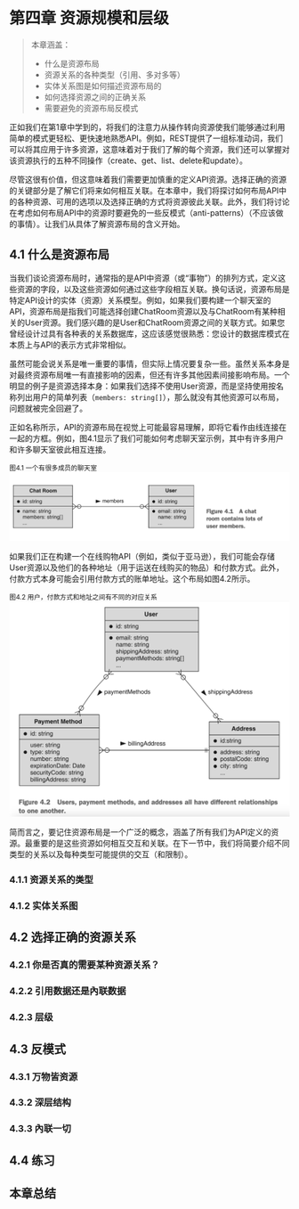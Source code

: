 # 第四章 资源规模和层级

> 本章涵盖：
> - 什么是资源布局
> - 资源关系的各种类型（引用、多对多等）
> - 实体关系图是如何描述资源布局的
> - 如何选择资源之间的正确关系
> - 需要避免的资源布局反模式

正如我们在第1章中学到的，将我们的注意力从操作转向资源使我们能够通过利用简单的模式更轻松、更快速地熟悉API。例如，REST提供了一组标准动词，我们可以将其应用于许多资源，这意味着对于我们了解的每个资源，我们还可以掌握对该资源执行的五种不同操作（create、get、list、delete和update）。

尽管这很有价值，但这意味着我们需要更加慎重的定义API资源。选择正确的资源的关键部分是了解它们将来如何相互关联。在本章中，我们将探讨如何布局API中的各种资源、可用的选项以及选择正确的方式将资源彼此关联。此外，我们将讨论在考虑如何布局API中的资源时要避免的一些反模式（anti-patterns）（不应该做的事情）。让我们从具体了解资源布局的含义开始。

## 4.1 什么是资源布局

当我们谈论资源布局时，通常指的是API中资源（或“事物”）的排列方式，定义这些资源的字段，以及这些资源如何通过这些字段相互关联。换句话说，资源布局是特定API设计的实体（资源）关系模型。例如，如果我们要构建一个聊天室的API，资源布局是指我们可能选择创建ChatRoom资源以及与ChatRoom有某种相关的User资源。我们感兴趣的是User和ChatRoom资源之间的关联方式。如果您曾经设计过具有各种表的关系数据库，这应该感觉很熟悉：您设计的数据库模式在本质上与API的表示方式非常相似。

虽然可能会说关系是唯一重要的事情，但实际上情况要复杂一些。虽然关系本身是对最终资源布局唯一有直接影响的因素，但还有许多其他因素间接影响布局。一个明显的例子是资源选择本身：如果我们选择不使用User资源，而是坚持使用按名称列出用户的简单列表（`members: string[]`），那么就没有其他资源可以布局，问题就被完全回避了。

正如名称所示，API的资源布局在视觉上可能最容易理解，即将它看作由线连接在一起的方框。例如，图4.1显示了我们可能如何考虑聊天室示例，其中有许多用户和许多聊天室彼此相互连接。

<small>图4.1 一个有很多成员的聊天室</small>
![](https://raw.githubusercontent.com/evan-ysj/APIDesignPatternsChinese/main/public/images/4.1.png)

如果我们正在构建一个在线购物API（例如，类似于亚马逊），我们可能会存储User资源以及他们的各种地址（用于运送在线购买的物品）和付款方式。此外，付款方式本身可能会引用付款方式的账单地址。这个布局如图4.2所示。

<small>图4.2 用户，付款方式和地址之间有不同的对应关系</small>
![](https://raw.githubusercontent.com/evan-ysj/APIDesignPatternsChinese/main/public/images/4.2.png)

简而言之，要记住资源布局是一个广泛的概念，涵盖了所有我们为API定义的资源。最重要的是这些资源如何相互交互和关联。在下一节中，我们将简要介绍不同类型的关系以及每种类型可能提供的交互（和限制）。

### 4.1.1 资源关系的类型

### 4.1.2 实体关系图

## 4.2 选择正确的资源关系

### 4.2.1 你是否真的需要某种资源关系？

### 4.2.2 引用数据还是內联数据

### 4.2.3 层级

## 4.3 反模式

### 4.3.1 万物皆资源

### 4.3.2 深层结构

### 4.3.3 內联一切

## 4.4 练习

## 本章总结